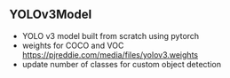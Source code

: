## YOLOv3Model
* YOLO v3 model built from scratch using pytorch
* weights for COCO and VOC https://pjreddie.com/media/files/yolov3.weights
* update number of classes for custom object detection
